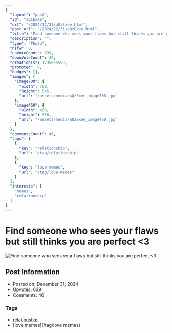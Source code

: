 ```yaml
---
{
  "layout": "post",
  "id": "aQzExee",
  "url": "/2024/12/31/aQzExee.html",
  "post_url": "/2024/12/31/aQzExee.html",
  "title": "Find someone who sees your flaws but still thinks you are perfect <3",
  "description": "",
  "type": "Photo",
  "nsfw": 0,
  "upVoteCount": 639,
  "downVoteCount": 42,
  "creationTs": 1735655599,
  "promoted": 0,
  "badges": [],
  "images": {
    "image700": {
      "width": 700,
      "height": 545,
      "url": "/assets/media/aQzExee_image700.jpg"
    },
    "image460": {
      "width": 460,
      "height": 358,
      "url": "/assets/media/aQzExee_image460.jpg"
    }
  },
  "commentsCount": 46,
  "tags": [
    {
      "key": "relationship",
      "url": "/tag/relationship"
    },
    {
      "key": "love memes",
      "url": "/tag/love-memes"
    }
  ],
  "interests": [
    "memes",
    "relationship"
  ]
}
---
```


# Find someone who sees your flaws but still thinks you are perfect <3

![Find someone who sees your flaws but still thinks you are perfect <3](/assets/media/aQzExee_image700.jpg)

## Post Information

- Posted on: December 31, 2024
- Upvotes: 639
- Comments: 46

### Tags

- [relationship](/tag/relationship)
- [love memes](/tag/love memes)
